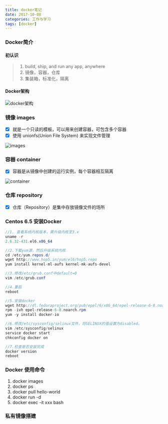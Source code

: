 ```yaml
---
title: docker笔记
date: 2017-10-08
categories: 工作与学习
tags: [docker]
---
```

### Docker简介
#### 初认识
> 1. build, ship, and run any app, anywhere
> 2. 镜像，容器，仓库
> 3. 集装箱，标准化，隔离

#### Docker架构

![docker架构](http://hainiubl.com/images/2016/architecture.jpg?_=6822905)

### 镜像 images 
- [x] 就是一个只读的模板，可以用来创建容器，可包含多个容器
- [x] 使用 unionfs(Union File System) 来实现文件管理

![images](http://hainiubl.com/images/2016/image_ufs.png?_=6822905)

### 容器 container
- [x] 容器是从镜像中创建的运行实例，每个容器相互隔离

![container](http://hainiubl.com/images/2016/container-ufs.png?_=6822905)


### 仓库 repository
- [x] 仓库（Repository）是集中存放镜像文件的场所



### Centos 6.5 安装Docker

```java
//1. 查看系统内核版本，需升级内核至3.x
uname -r 
2.6.32-431.el6.x86_64

//2.下载yum源，然后升级系统内核
cd /etc/yum.repos.d/
wget http://www.hop5.in/yum/el6/hop5.repo
yum install kernel-ml-aufs kernel-mk-aufs-devel

//3.修改/etc/grub.conf中default=0
vim /etc/grub.conf

//4.重启    
reboot

//5.安装docker
wget http://dl.fedoraproject.org/pub/epel/6/x86_64/epel-release-6-8.noarch.rpm
rpm -ivh epel-release-6-8.noarch.rpm
yum -y install docker-io

//6.修改/etc/sysconfig/selinux文件，将SELINUX的值设置为disabled。
vim /etc/sysconfig/selinux
service docker start
chkconfig docker on

//7.检查是否安装完成
docker version
reboot
```


### Docker 使用命令
1. docker images
2. docker ps
3. docker pull hello-world
4. docker run -d
5. docker exec -it xxx bash


### 私有镜像搭建